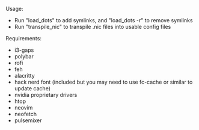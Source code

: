 Usage:
- Run "load_dots" to add symlinks, and "load_dots -r" to remove symlinks
- Run "transpile_nic" to transpile .nic files into usable config files

Requirements:
- i3-gaps 
- polybar
- rofi
- feh 
- alacritty 
- hack nerd font (included but you may need to use fc-cache or similar to update cache)
- nvidia proprietary drivers
- htop
- neovim
- neofetch
- pulsemixer
